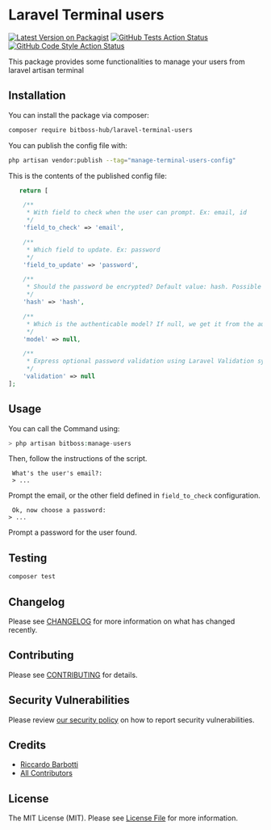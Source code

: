 # Laravel Terminal users

[![Latest Version on Packagist](https://img.shields.io/packagist/v/bitboss-hub/laravel-terminal-users.svg?style=flat-square)](https://packagist.org/packages/bitboss-hub/laravel-terminal-users)
[![GitHub Tests Action Status](https://img.shields.io/github/workflow/status/bitboss-hub/laravel-terminal-users/run-tests?label=tests)](https://github.com/bitboss-hub/laravel-terminal-users/actions?query=workflow%3Arun-tests+branch%3Amain)
[![GitHub Code Style Action Status](https://img.shields.io/github/workflow/status/bitboss-hub/laravel-terminal-users/Check%20&%20fix%20styling?label=code%20style)](https://github.com/bitboss-hub/laravel-terminal-users/actions?query=workflow%3A"Check+%26+fix+styling"+branch%3Amain)

This package provides some functionalities to manage your users from laravel artisan terminal

## Installation

You can install the package via composer:

```bash
composer require bitboss-hub/laravel-terminal-users
```

You can publish the config file with:

```bash
php artisan vendor:publish --tag="manage-terminal-users-config"
```

This is the contents of the published config file:

```php
   return [

    /**
     * With field to check when the user can prompt. Ex: email, id
     */
    'field_to_check' => 'email',

    /**
     * Which field to update. Ex: password
     */
    'field_to_update' => 'password',

    /**
     * Should the password be encrypted? Default value: hash. Possible values: plain
     */
    'hash' => 'hash',

    /**
     * Which is the authenticable model? If null, we get it from the auth configuration
     */
    'model' => null,

    /**
     * Express optional password validation using Laravel Validation syntax
     */
    'validation' => null
];
```

## Usage

You can call the Command using:

```php
> php artisan bitboss:manage-users
```

Then, follow the instructions of the script.

```
 What's the user's email?:
 > ...
 ```
Prompt the email, or the other field defined in `field_to_check` configuration.
 ```
  Ok, now choose a password:
 > ...
 ````

 Prompt a password for the user found.
 

## Testing

```bash
composer test
```

## Changelog

Please see [CHANGELOG](CHANGELOG.md) for more information on what has changed recently.

## Contributing

Please see [CONTRIBUTING](.github/CONTRIBUTING.md) for details.

## Security Vulnerabilities

Please review [our security policy](../../security/policy) on how to report security vulnerabilities.

## Credits

- [Riccardo Barbotti](https://github.com/bitboss)
- [All Contributors](../../contributors)

## License

The MIT License (MIT). Please see [License File](LICENSE.md) for more information.
